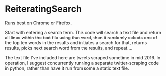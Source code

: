 # ReiteratingSearch

Runs best on Chrome or Firefox.

Start with entering a search term.  This code will search a text file and return all lines within the text file using that word, then it randomly selects one of the top ten words in the results and initiates a search for that, returns results, picks next search word from the results, and repeat.... 

The text file I've included here are tweets scraped sometime in mid 2016.  In operation, I suggest concurrently running a separate twitter-scraping code in python, rather than have it run from some a static text file.

